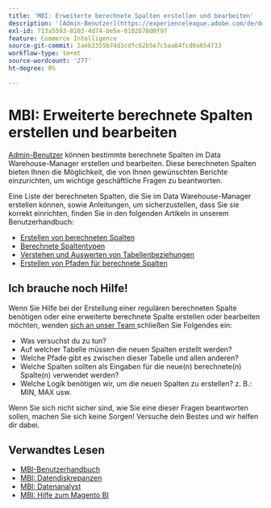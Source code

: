 ```yaml
---
title: 'MBI: Erweiterte berechnete Spalten erstellen und bearbeiten'
description: '[Admin-Benutzer](https://experienceleague.adobe.com/de/docs/commerce-business-intelligence/mbi/administrator/user-mgmt/user-management) können bestimmte berechnete Spalten im Data Warehouse-Manager erstellen und bearbeiten. Diese berechneten Spalten bieten Ihnen die Möglichkeit, die von Ihnen gewünschten Berichte einzurichten, um wichtige geschäftliche Fragen zu beantworten.'
exl-id: 713a5593-8103-4d74-be5e-0102678d0f97
feature: Commerce Intelligence
source-git-commit: 2aeb2355b74d1cdfc62b5e7c5aa04fcd0a654733
workflow-type: tm+mt
source-wordcount: '277'
ht-degree: 0%

---
```


# MBI: Erweiterte berechnete Spalten erstellen und bearbeiten

[Admin-Benutzer](https://experienceleague.adobe.com/de/docs/commerce-business-intelligence/mbi/administrator/user-mgmt/user-management) können bestimmte berechnete Spalten im Data Warehouse-Manager erstellen und bearbeiten. Diese berechneten Spalten bieten Ihnen die Möglichkeit, die von Ihnen gewünschten Berichte einzurichten, um wichtige geschäftliche Fragen zu beantworten.

Eine Liste der berechneten Spalten, die Sie im Data Warehouse-Manager erstellen können, sowie Anleitungen, um sicherzustellen, dass Sie sie korrekt einrichten, finden Sie in den folgenden Artikeln in unserem Benutzerhandbuch:

* [Erstellen von berechneten Spalten](https://experienceleague.adobe.com/de/docs/commerce-business-intelligence/mbi/analyze/warehouse-manager/creating-calculated-columns)
* [Berechnete Spaltentypen](https://experienceleague.adobe.com/de/docs/commerce-business-intelligence/mbi/analyze/warehouse-manager/calc-column-types)
* [Verstehen und Auswerten von Tabellenbeziehungen](https://experienceleague.adobe.com/de/docs/commerce-business-intelligence/mbi/analyze/warehouse-manager/table-relationships)
* [Erstellen von Pfaden für berechnete Spalten](https://experienceleague.adobe.com/de/docs/commerce-business-intelligence/mbi/analyze/warehouse-manager/create-paths-calc-columns)

## Ich brauche noch Hilfe!

Wenn Sie Hilfe bei der Erstellung einer regulären berechneten Spalte benötigen oder eine erweiterte berechnete Spalte erstellen oder bearbeiten möchten, wenden [ sich an unser Team ](/help/help-center-guide/help-center/magento-help-center-user-guide.md#submit-ticket) schließen Sie Folgendes ein:

* Was versuchst du zu tun?
* Auf welcher Tabelle müssen die neuen Spalten erstellt werden?
* Welche Pfade gibt es zwischen dieser Tabelle und allen anderen?
* Welche Spalten sollten als Eingaben für die neue(n) berechnete(n) Spalte(n) verwendet werden?
* Welche Logik benötigen wir, um die neuen Spalten zu erstellen? z. B.: MIN, MAX usw.

Wenn Sie sich nicht sicher sind, wie Sie eine dieser Fragen beantworten sollen, machen Sie sich keine Sorgen! Versuche dein Bestes und wir helfen dir dabei.

## Verwandtes Lesen

* [MBI-Benutzerhandbuch](https://experienceleague.adobe.com/de/docs/commerce-business-intelligence/mbi/guide-overview)
* [MBI: Datendiskrepanzen](/help/troubleshooting/miscellaneous/mbi-data-discrepancies.md)
* [MBI: Datenanalyst](https://experienceleague.adobe.com/de/docs/commerce-business-intelligence/mbi/analyze/data-analyst)
* [MBI: Hilfe zum Magento BI](https://experienceleague.adobe.com/de/docs/commerce-business-intelligence/mbi/start/sign-in)
